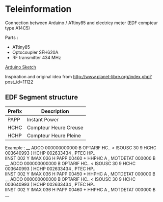 
Teleinformation
========================

Connection between Arduino / ATtiny85 and electricy meter (EDF compteur type A14C5)

Parts :
* ATtiny85
* Optocoupler SFH620A 
* RF transmitter 434 MHz

[Arduino Sketch](Tx_Node_TeleInfo/Tx_Node_TeleInfo.ino)

Inspiration and original idea from http://www.planet-libre.org/index.php?post_id=11122


EDF Segment structure
------------------------

| Prefix     | Description                     | 
| ---------- | ------------------------------- |
| PAPP	     | Instant Power                   |
| HCHC	     | Compteur Heure Creuse           |
| HCHP	     | Compteur Heure Pleine           |


Example :
	__
	ADCO 000000000000 B
	OPTARIF HC.. <
	ISOUSC 30 9
	HCHC 003640993 (
	HCHP 002633434 ,
	PTEC HP..  
	IINST 002 Y
	IMAX 036 H
	PAPP 00460 +
	HHPHC A ,
	MOTDETAT 000000 B
	__
	ADCO 000000000000 B
	OPTARIF HC.. <
	ISOUSC 30 9
	HCHC 003640993 (
	HCHP 002633434 ,
	PTEC HP..  
	IINST 002 Y
	IMAX 036 H
	PAPP 00450 *
	HHPHC A ,
	MOTDETAT 000000 B
	__
	ADCO 000000000000 B
	OPTARIF HC.. <
	ISOUSC 30 9
	HCHC 003640993 (
	HCHP 002633434 ,
	PTEC HP..  
	IINST 002 Y
	IMAX 036 H
	PAPP 00460 +
	HHPHC A ,
	MOTDETAT 000000 B
	__


